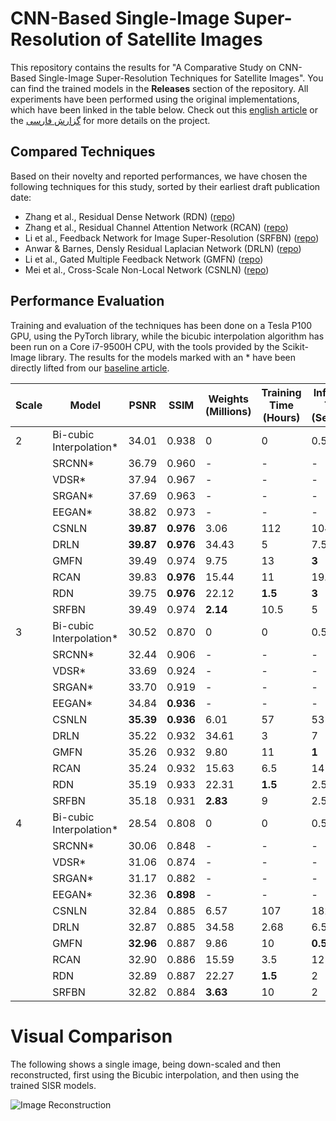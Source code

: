 # CNN-Based Single-Image Super-Resolution of Satellite Images
This repository contains the results for "A Comparative Study on CNN-Based Single-Image Super-Resolution Techniques for Satellite Images". You can find the trained models in the **Releases** section of the repository. All experiments have been performed using the original implementations, which have been linked in the table below. Check out this [english article](https://mfarahmand.medium.com/cnn-based-single-image-super-resolution-6ffcd39ec993) or the [گزارش فارسی](https://drive.google.com/file/d/1n20s3Pb_dP0E-lA1Z8n9bMoC0Kt9ZTys/view?usp=sharing) for more details on the project.

## Compared Techniques
Based on their novelty and reported performances, we have chosen the following techniques for this study, sorted by their earliest draft publication date:

+ Zhang et al., Residual Dense Network (RDN) ([repo](https://github.com/yjn870/RDN-pytorch))
+ Zhang et al., Residual Channel Attention Network (RCAN) ([repo](https://github.com/yulunzhang/RCAN))
+ Li et al., Feedback Network for Image Super-Resolution (SRFBN) ([repo](https://github.com/Paper99/SRFBN_CVPR19))
+ Anwar & Barnes, Densly Residual Laplacian Network (DRLN) ([repo](https://github.com/saeed-anwar/DRLN))
+ Li et al., Gated Multiple Feedback Network (GMFN) ([repo](https://github.com/liqilei/GMFN))
+ Mei et al., Cross-Scale Non-Local Network (CSNLN) ([repo](https://github.com/SHI-Labs/Cross-Scale-Non-Local-Attention))

## Performance Evaluation
Training and evaluation of the techniques has been done on a Tesla P100 GPU, using the PyTorch library, while the bicubic interpolation algorithm has been run on a Core i7-9500H CPU, with the tools provided by the Scikit-Image library. The results for the models marked with an * have been directly lifted from our [baseline article](https://ieeexplore.ieee.org/abstract/document/8677274).

| Scale | Model                   | PSNR      | SSIM      | Weights<br>(Millions) | Training Time<br>(Hours) | Inference Time<br>(Seconds) |
|-------|-------------------------|-----------|-----------|-----------------------|--------------------------|-----------------------------|
| 2     | Bi-cubic Interpolation* | 34.01     |     0.938 | 0                     | 0                        | 0.5                         |
|       | SRCNN*                  | 36.79     |     0.960 | -                     | -                        | -                           |
|       | VDSR*                   | 37.94     |     0.967 | -                     | -                        | -                           |
|       | SRGAN*                  | 37.69     |     0.963 | -                     | -                        | -                           |
|       | EEGAN*                  | 38.82     |     0.973 | -                     | -                        | -                           |
|       | CSNLN                   | **39.87** | **0.976** | 3.06                  | 112                      | 104                         |
|       | DRLN                    | **39.87** | **0.976** | 34.43                 | 5                        | 7.5                         |
|       | GMFN                    | 39.49     | 0.974     | 9.75                  | 13                       | **3**                       |
|       | RCAN                    | 39.83     | **0.976** | 15.44                 | 11                       | 19.5                        |
|       | RDN                     | 39.75     | **0.976** | 22.12                 | **1.5**                  | **3**                       |
|       | SRFBN                   | 39.49     | 0.974     | **2.14**              | 10.5                     | 5                           |
| 3     | Bi-cubic Interpolation* | 30.52     | 0.870     | 0                     | 0                        | 0.5                         |
|       | SRCNN*                  | 32.44     | 0.906     | -                     | -                        | -                           |
|       | VDSR*                   | 33.69     | 0.924     | -                     | -                        | -                           |
|       | SRGAN*                  | 33.70     | 0.919     | -                     | -                        | -                           |
|       | EEGAN*                  | 34.84     | **0.936** | -                     | -                        | -                           |
|       | CSNLN                   | **35.39** | **0.936** | 6.01                  | 57                       | 53                          |
|       | DRLN                    | 35.22     | 0.932     | 34.61                 | 3                        | 7                           |
|       | GMFN                    | 35.26     | 0.932     | 9.80                  | 11                       | **1**                       |
|       | RCAN                    | 35.24     | 0.932     | 15.63                 | 6.5                      | 14                          |
|       | RDN                     | 35.19     | 0.933     | 22.31                 | **1.5**                  | 2.5                         |
|       | SRFBN                   | 35.18     | 0.931     | **2.83**              | 9                        | 2.5                         |
| 4     | Bi-cubic Interpolation* | 28.54     | 0.808     | 0                     | 0                        | 0.5                         |
|       | SRCNN*                  | 30.06     | 0.848     | -                     | -                        | -                           |
|       | VDSR*                   | 31.06     | 0.874     | -                     | -                        | -                           |
|       | SRGAN*                  | 31.17     | 0.882     | -                     | -                        | -                           |
|       | EEGAN*                  | 32.36     | **0.898** | -                     | -                        | -                           |
|       | CSNLN                   | 32.84     | 0.885     | 6.57                  | 107                      | 182                         |
|       | DRLN                    | 32.87     | 0.885     | 34.58                 | 2.68                     | 6.5                         |
|       | GMFN                    | **32.96** | 0.887     | 9.86                  | 10                       | **0.5**                     |
|       | RCAN                    | 32.90     | 0.886     | 15.59                 | 3.5                      | 12                          |
|       | RDN                     | 32.89     | 0.887     | 22.27                 | **1.5**                  | 2                           |
|       | SRFBN                   | 32.82     | 0.884     | **3.63**              | 10                       | 2                           |

# Visual Comparison
The following shows a single image, being down-scaled and then reconstructed, first using the Bicubic interpolation, and
then using the trained SISR models.

![Image Reconstruction](figures/samples.png)
 
